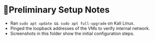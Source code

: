 # 🔰Preliminary Setup Notes
- Ran `sudo apt update && sudo apt full-upgrade` on Kali Linux.
- Pinged the loopback addresses of the VMs to verify internal network.
- Screenshots in this folder show the initial configuration steps.
